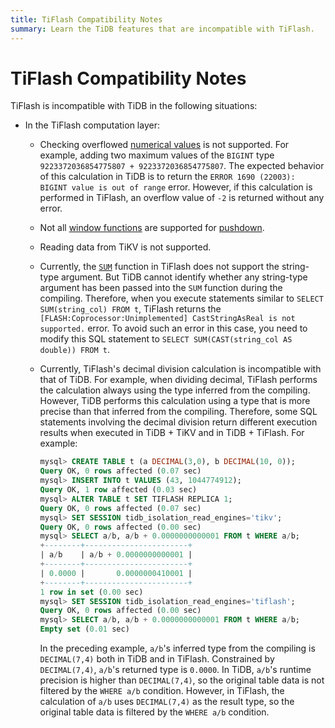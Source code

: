 ```yaml
---
title: TiFlash Compatibility Notes
summary: Learn the TiDB features that are incompatible with TiFlash.
---
```


# TiFlash Compatibility Notes

TiFlash is incompatible with TiDB in the following situations:

* In the TiFlash computation layer:
    * Checking overflowed [numerical values](/data-type-numeric.md) is not supported. For example, adding two maximum values of the `BIGINT` type `9223372036854775807 + 9223372036854775807`. The expected behavior of this calculation in TiDB is to return the `ERROR 1690 (22003): BIGINT value is out of range` error. However, if this calculation is performed in TiFlash, an overflow value of `-2` is returned without any error.
    * Not all [window functions](/functions-and-operators/window-functions.md) are supported for [pushdown](/tiflash/tiflash-supported-pushdown-calculations.md).
    * Reading data from TiKV is not supported.
    * Currently, the [`SUM`](/functions-and-operators/aggregate-group-by-functions.md#supported-aggregate-functions) function in TiFlash does not support the string-type argument. But TiDB cannot identify whether any string-type argument has been passed into the `SUM` function during the compiling. Therefore, when you execute statements similar to `SELECT SUM(string_col) FROM t`, TiFlash returns the `[FLASH:Coprocessor:Unimplemented] CastStringAsReal is not supported.` error. To avoid such an error in this case, you need to modify this SQL statement to `SELECT SUM(CAST(string_col AS double)) FROM t`.
    * Currently, TiFlash's decimal division calculation is incompatible with that of TiDB. For example, when dividing decimal, TiFlash performs the calculation always using the type inferred from the compiling. However, TiDB performs this calculation using a type that is more precise than that inferred from the compiling. Therefore, some SQL statements involving the decimal division return different execution results when executed in TiDB + TiKV and in TiDB + TiFlash. For example:

        ```sql
        mysql> CREATE TABLE t (a DECIMAL(3,0), b DECIMAL(10, 0));
        Query OK, 0 rows affected (0.07 sec)
        mysql> INSERT INTO t VALUES (43, 1044774912);
        Query OK, 1 row affected (0.03 sec)
        mysql> ALTER TABLE t SET TIFLASH REPLICA 1;
        Query OK, 0 rows affected (0.07 sec)
        mysql> SET SESSION tidb_isolation_read_engines='tikv';
        Query OK, 0 rows affected (0.00 sec)
        mysql> SELECT a/b, a/b + 0.0000000000001 FROM t WHERE a/b;
        +--------+-----------------------+
        | a/b    | a/b + 0.0000000000001 |
        +--------+-----------------------+
        | 0.0000 |       0.0000000410001 |
        +--------+-----------------------+
        1 row in set (0.00 sec)
        mysql> SET SESSION tidb_isolation_read_engines='tiflash';
        Query OK, 0 rows affected (0.00 sec)
        mysql> SELECT a/b, a/b + 0.0000000000001 FROM t WHERE a/b;
        Empty set (0.01 sec)
        ```

        In the preceding example, `a/b`'s inferred type from the compiling is `DECIMAL(7,4)` both in TiDB and in TiFlash. Constrained by `DECIMAL(7,4)`, `a/b`'s returned type is `0.0000`. In TiDB, `a/b`'s runtime precision is higher than `DECIMAL(7,4)`, so the original table data is not filtered by the `WHERE a/b` condition. However, in TiFlash, the calculation of `a/b` uses `DECIMAL(7,4)` as the result type, so the original table data is filtered by the `WHERE a/b` condition.
